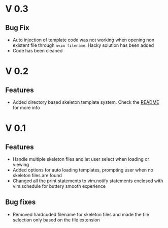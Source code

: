 
# V 0.3

## Bug Fix

- Auto injection of template code was not working when opening non existent file through `nvim filename`. Hacky solution has been added
- Code has been cleaned

# V 0.2

## Features

- Added directory based skeleton template system. Check the [README](./README.md) for more info

# V 0.1

## Features

- Handle multiple skeleton files and let user select when loading or viewing
- Added options for auto loading templates, prompting user when no skeleton files are found
- Changed all the print statements to vim.notify statements enclosed with vim.schedule for buttery smooth experience

## Bug fixes

- Removed hardcoded filename for skeleton files and made the file selection only based on the file extension
